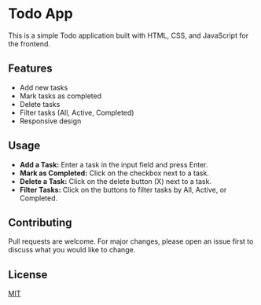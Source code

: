 

# Todo App

This is a simple Todo application built with HTML, CSS, and JavaScript for the frontend.

## Features

- Add new tasks
- Mark tasks as completed
- Delete tasks
- Filter tasks (All, Active, Completed)
- Responsive design

## Usage

- **Add a Task:** Enter a task in the input field and press Enter.
- **Mark as Completed:** Click on the checkbox next to a task.
- **Delete a Task:** Click on the delete button (X) next to a task.
- **Filter Tasks:** Click on the buttons to filter tasks by All, Active, or Completed.

## Contributing

Pull requests are welcome. For major changes, please open an issue first to discuss what you would like to change.

## License

[MIT](https://choosealicense.com/licenses/mit/)

